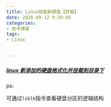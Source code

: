 ```yaml
---
title: Linux挂载新硬盘【转载】
date: 2020-09-12 9:30:40
categories:
- 技术博客
tags:
- Linux


---
```






##### [linux 新添加的硬盘格式化并挂载到目录下](https://www.cnblogs.com/ddbear/p/7009736.html)



ps:

可通过`lsblk`指令查看硬盘分区的逻辑结构



